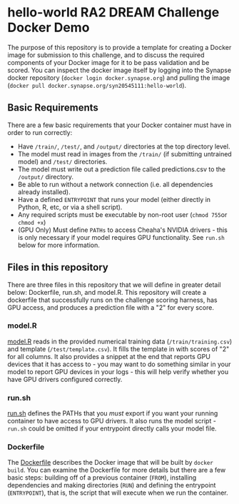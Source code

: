 # hello-world RA2 DREAM Challenge Docker Demo

The purpose of this repository is to provide a template for creating a Docker image for submission to this challenge, and to discuss the required components of your Docker image for it to be pass validation and be scored. You can inspect the docker image itself by logging into the Synapse docker repository (`docker login docker.synapse.org`) and pulling the image (`docker pull docker.synapse.org/syn20545111:hello-world`). 

## Basic Requirements 

There are a few basic requirements that your Docker container must have in order to run correctly: 

- Have `/train/`, `/test/`, and `/output/` directories at the top directory level. 
- The model must read in images from the `/train/` (if submitting untrained model) and `/test/` directories.
- The model must write out a prediction file called predictions.csv to the `/output/` directory. 
- Be able to run without a network connection (i.e. all dependencies already installed).
- Have a defined `ENTRYPOINT` that runs your model (either directly in Python, R, etc, or via a shell script). 
- Any required scripts must be executable by non-root user (`chmod 755`or `chmod +x`)
- (GPU Only) Must define `PATHs` to access Cheaha's NVIDIA drivers - this is only necessary if your model requires GPU functionality. See `run.sh` below for more information. 

## Files in this repository
There are three files in this repository that we will define in greater detail below: Dockerfile, run.sh, and model.R. This repository will create a dockerfile that successfully runs on the challenge scoring harness, has GPU access, and produces a prediction file with a "2" for every score.

### model.R

[model.R](https://github.com/allaway/ra2-docker-demo/blob/master/model.R) reads in the provided numerical training data (`/train/training.csv`) and template (`/test/template.csv`). It fills the template in with scores of "2" for all columns. It also provides a snippet at the end that reports GPU devices that it has access to - you may want to do something similar in your model to report GPU devices in your logs - this will help verify whether you have GPU drivers configured correctly. 

### run.sh

[run.sh](https://github.com/allaway/ra2-docker-demo/blob/master/run.sh) defines the PATHs that you *must* export if you want your running container to have access to GPU drivers. It also runs the model script - `run.sh` could be omitted if your entrypoint directly calls your model file. 

### Dockerfile 

The [Dockerfile](https://github.com/allaway/ra2-docker-demo/blob/master/Dockerfile) describes the Docker image that will be built by `docker build`. You can examine the Dockerfile for more details but there are a few basic steps: building off of a previous container (`FROM`), installing dependencies and making directories (`RUN`) and defining the entrypoint (`ENTRYPOINT`), that is, the script that will execute when we run the container. 
